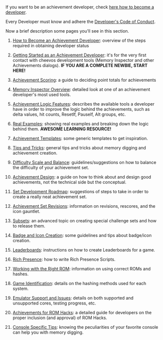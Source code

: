 If you want to be an achievement developer, check [here how to become a developer](How-to-Become-an-Achievement-Developer).

Every Developer must know and adhere the [Developer's Code of Conduct](Developers-Code-of-Conduct).

Now a brief description some pages you'll see in this section.

1. [How to Become an Achievement Developer](How-to-Become-an-Achievement-Developer): overview of the steps required in obtaining developer status

2. [Getting Started as an Achievement Developer](Getting-Started-as-an-Achievement-Developer): it's for the very first contact with cheevos development tools (Memory Inspector and other Achievements dialogs). **IF YOU ARE A COMPLETE NEWBIE, START HERE!**

3. [Achievement Scoring](Achievement-Scoring): a guide to deciding point totals for achievements

4. [Memory Inspector Overview](Memory-Inspector-Overview): detailed look at one of an achievement developer's most used tools.

5. [Achievement Logic Features](Achievement-Logic-Features): describes the available tools a developer have in order to improve the logic behind the achievements, such as delta values, hit counts, ResetIf, PauseIf, Alt groups, etc.

6. [Real Examples](Real-Examples): showing real examples and breaking down the logic behind them. **AWESOME LEARNING RESOURCE!**

7. [Achievement Templates](Achievement-Templates): some generic templates to get inspiration.

8. [Tips and Tricks](Tips-and-Tricks): general tips and tricks about memory digging and achievement creation.

9. [Difficulty Scale and Balance](Difficulty-Scale-and-Balance): guidelines/suggestions on how to balance the difficulty of your achievement set.

10. [Achievement Design](Achievement-Design): a guide on how to think about and design good achievements, not the technical side but the conceptual.

11. [Set Development Roadmap](Set-Development-Roadmap): suggestions of steps to take in order to create a really neat achievement set.

12. [Achievement Set Revisions](Achievement-Set-Revisions): information on revisions, rescores, and the icon gauntlet.

13. [Subsets](Subsets): an advanced topic on creating special challenge sets and how to release them.

14. [Badge and Icon Creation](Badge-and-Icon-Creation): some guidelines and tips about badge/icon creation.

15. [Leaderboards](Leaderboards): instructions on how to create Leaderboards for a game.

16. [Rich Presence](Rich-Presence): how to write Rich Presence Scripts.

17. [Working with the Right ROM](Working-with-the-Right-ROM): information on using correct ROMs and hashes.

18. [Game Identification](Game-Identification): details on the hashing methods used for each system.

19. [Emulator Support and Issues](Emulator-Support-and-Issues): details on both supported and unsupported cores, testing progress, etc.

20. [Achievements for ROM Hacks](Achievements-for-ROM-hacks): a detailed guide for developers on the proper inclusion (and approval) of ROM Hacks.

21. [Console Specific Tips](Console-Specific-Tips): knowing the peculiarities of your favorite console can help you with memory digging.
